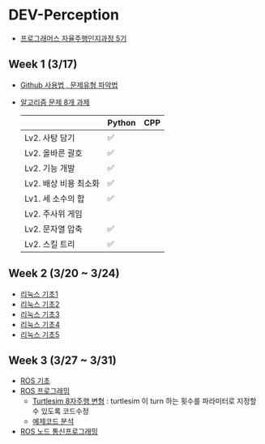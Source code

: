 # DEV-Perception
- [프로그래머스 자율주행인지과정 5기](https://school.programmers.co.kr/learn/courses/16305/16305-5%EA%B8%B0-k-digital-training-%ED%94%84%EB%A1%9C%EA%B7%B8%EB%9E%98%EB%A8%B8%EC%8A%A4-%EC%9E%90%EC%9C%A8%EC%A3%BC%ED%96%89-%EB%8D%B0%EB%B8%8C%EC%BD%94%EC%8A%A4-perception)


## Week 1 (3/17)
- [Github 사용법 , 문제유형 파악법](./week1-1/)
- [알고리즘 문제 8개 과제](./week1-2/)

  |  | Python | CPP |
  | --- | --- | --- |
  | Lv2. 사탕 담기 | ✅ |  |
  | Lv2. 올바른 괄호 | ✅ |  |
  | Lv2. 기능 개발 | ✅ |  |
  | Lv2. 배상 비용 최소화 | ✅ |  |
  | Lv1. 세 소수의 합 | ✅ |  |
  | Lv2. 주사위 게임 |  |  |
  | Lv2. 문자열 압축 | ✅ |  |
  | Lv2. 스킬 트리 | ✅ |  |

## Week 2 (3/20 ~ 3/24)
- [리눅스 기초1](./week2/230320.md)
- [리눅스 기초2](./week2/230321.md)
- [리눅스 기초3](./week2/230322.md)
- [리눅스 기초4](./week2/230323.md)
- [리눅스 기초5](./week2/230324.md)

## Week 3 (3/27 ~ 3/31)
- [ROS 기초](./week3/230327.md)
- [ROS 프로그래밍](./week3/230328.md)
  - [Turtlesim 8자주행 변형](./week3/230328_실습.md) : turtlesim 이 turn 하는 횟수를 파라미터로 지정할 수 있도록 코드수정
  - [예제코드 분석](./week3/homework)
- [ROS 노드 통신프로그래밍](./week3/230329.md)
